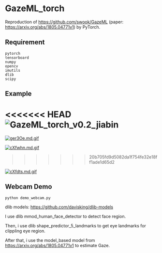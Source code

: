 # GazeML_torch
Reproduction of https://github.com/swook/GazeML (paper: https://arxiv.org/abs/1805.04771v1) by PyTorch.

## Requirement
```
pytorch
tensorboard
numpy
opencv
imutils
dlib
scipy
```

## Example
<<<<<<< HEAD
![GazeML_torch_v0.2_jiabin](https://z3.ax1x.com/2021/04/23/cXfdts.gif)
=======
[![ger3Oe.md.gif](https://z3.ax1x.com/2021/05/03/ger3Oe.md.gif)](https://imgtu.com/i/ger3Oe)

[![cXfwhn.md.gif](https://z3.ax1x.com/2021/04/23/cXfwhn.md.gif)](https://imgtu.com/i/cXfwhn)
>>>>>>> 20b705fd9d5082da1f754fe32e18ff1ade1d65d2

[![cXfdts.md.gif](https://z3.ax1x.com/2021/04/23/cXfdts.md.gif)](https://imgtu.com/i/cXfdts)

## Webcam Demo
```
python demo_webcam.py
```
dlib models: https://github.com/davisking/dlib-models

I use dlib mmod_human_face_detector to detect face region.

Then, i use dlib shape_predictor_5_landmarks to get eye landmarks for clippling eye region.

After that, i use the model_based model from https://arxiv.org/abs/1805.04771v1 to estimate Gaze.
